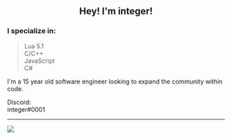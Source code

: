 <p align="center">
 <h2 align="center">Hey! I'm integer!</h2>
</p>

### I specialize in:
> Lua 5.1<br>
> C/C++<br>
> JavaScript<br>
> C#<br>

<div>
 <p>
I'm a 15 year old software engineer looking to expand the community within code.
</p>
</div>

<p align="center">
<p>Discord:<br>integer#0001</p>
</p>


<hr>
<img src="https://tenor.com/view/tis100-sad-anime-girl-computer-coding-gif-17028925"/>
